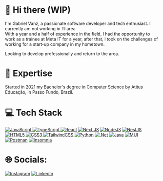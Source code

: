 # 👋 Hi there (WIP)

I'm Gabriel Vanz, a passionate software developer and tech enthusiast. I currently am not working in TI area </br>
With a year and a half of experience in the field, I had the opportunity to work as a trainee at Meta IT for a year, after that, I took on the challenges of working for a start-up company in my hometown.

Looking to develop professionally and return to the area.


# 🚀 Expertise

Started in 2021 my Bachelor's degree in Computer Science by Atitus Educação, in Passo Fundo, Brazil.


# 💻 Tech Stack


[![JavaScript](https://img.shields.io/badge/javascript-%23323330.svg?style=for-the-badge&logo=javascript&logoColor=%23F7DF1E) ](https://developer.mozilla.org/en-US/docs/Web/JavaScript)
[![TypeScript](https://img.shields.io/badge/typescript-%23007ACC.svg?style=for-the-badge&logo=typescript&logoColor=white) ](https://www.typescriptlang.org)
[![React](https://img.shields.io/badge/react-%2320232a.svg?style=for-the-badge&logo=react&logoColor=%2361DAFB)](https://react.dev)
[![Next JS](https://img.shields.io/badge/Next-black?style=for-the-badge&logo=next.js&logoColor=white)](https://nextjs.org)
[![NodeJS](https://img.shields.io/badge/NodeJS-%235FA04E.svg?style=for-the-badge&logo=nodedotjs&logoColor=white)](https://nodejs.org/en)
[![NestJS](https://img.shields.io/badge/NestJS-%23E0234E.svg?style=for-the-badge&logo=nestjs&logoColor=white)](https://nestjs.com)
[![HTML5](https://img.shields.io/badge/html5-%23E34F26.svg?style=for-the-badge&logo=html5&logoColor=white) ](https://developer.mozilla.org/pt-BR/docs/Web/HTML)
[![CSS3](https://img.shields.io/badge/css3-%231572B6.svg?style=for-the-badge&logo=css3&logoColor=white) ](https://developer.mozilla.org/pt-BR/docs/Web/CSS)
[![TailwindCSS](https://img.shields.io/badge/tailwindcss-%2306B6D4.svg?style=for-the-badge&logo=tailwindcss&logoColor=white) ](https://tailwindcss.com)
[![Python](https://img.shields.io/badge/Python-%233776AB?style=for-the-badge&logo=python&logoColor=white)](https://www.python.org)
[![.Net](https://img.shields.io/badge/.NET-%23512BD4?style=for-the-badge&logo=dotnet&logoColor=white)](https://www.postman.com)
[![Java](https://img.shields.io/badge/Java-ED8B00?style=for-the-badge&logo=openjdk&logoColor=white)](https://dev.java)
[![MUI](https://img.shields.io/badge/MUI-%230081CB.svg?style=for-the-badge&logo=mui&logoColor=white) ](https://mui.com)
[![Postman](https://img.shields.io/badge/Postman-FF6C37?style=for-the-badge&logo=postman&logoColor=white)](https://mui.com)
[![Insomnia](https://img.shields.io/badge/Insomnia-%234000BF?style=for-the-badge&logo=insomnia&logoColor=white)](https://docs.insomnia.rest/insomnia/get-started)




# 🌐 Socials:

[![Instagram](https://img.shields.io/badge/Instagram-%23E4405F.svg?logo=Instagram&logoColor=white)](https://www.instagram.com/vanz_z_/) [![LinkedIn](https://img.shields.io/badge/LinkedIn-%230077B5.svg?logo=linkedin&logoColor=white)](https://www.linkedin.com/in/gabriel-vanz-da-silva/)

<!--
**gabrielvanzz/gabrielvanzz** is a ✨ _special_ ✨ repository because its `README.md` (this file) appears on your GitHub profile.

Here are some ideas to get you started:

- 🔭 I’m currently working on ...
- 🌱 I’m currently learning ...
- 👯 I’m looking to collaborate on ...
- 🤔 I’m looking for help with ...
- 💬 Ask me about ...
- 📫 How to reach me: ...
- 😄 Pronouns: ...
- ⚡ Fun fact: ...
-->
